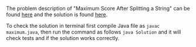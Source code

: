 The problem description of "Maximum Score After Splitting a String" can be found [here](https://leetcode.com/problems/maximum-score-after-splitting-a-string/) and the solution is found [here](https://github.com/aurimas13/Solutions-To-Problems/blob/main/LeetCode/Java%20Solutions/Maximum%20Score%20After%20Splitting%20a%20String/maximum.java).

To check the solution in terminal first compile Java file as `javac maximum.java`, then run the command as follows `java Solution` and it will check tests and if the solution works correctly.